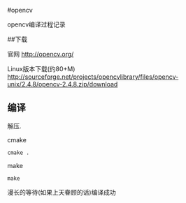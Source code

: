 #opencv

opencv编译过程记录

##下载 

官网 http://opencv.org/

Linux版本下载(约80+M) http://sourceforge.net/projects/opencvlibrary/files/opencv-unix/2.4.8/opencv-2.4.8.zip/download

## 编译

解压.

cmake

    cmake .

make

    make

漫长的等待(如果上天眷顾的话)编译成功